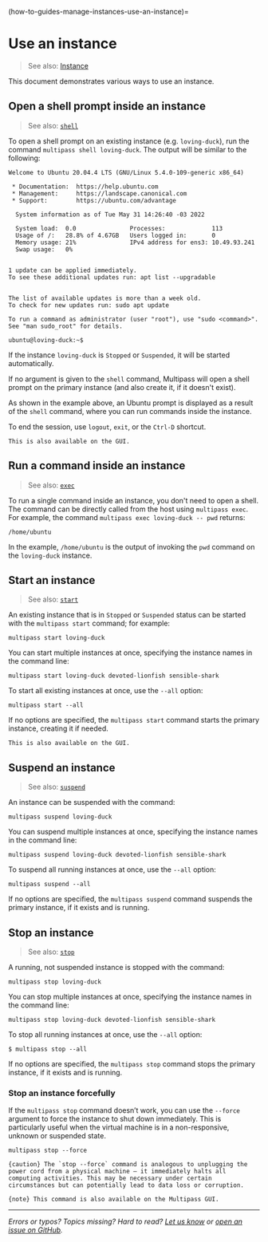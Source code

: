 (how-to-guides-manage-instances-use-an-instance)=
# Use an instance

> See also: [Instance](/explanation/instance)

This document demonstrates various ways to use an instance.

## Open a shell prompt inside an instance

> See also: [`shell`](/reference/command-line-interface/shell)

To open a shell prompt on an existing instance (e.g. `loving-duck`), run the command `multipass shell loving-duck`. The output will be similar to the following:

```plain
Welcome to Ubuntu 20.04.4 LTS (GNU/Linux 5.4.0-109-generic x86_64)

 * Documentation:  https://help.ubuntu.com
 * Management:     https://landscape.canonical.com
 * Support:        https://ubuntu.com/advantage

  System information as of Tue May 31 14:26:40 -03 2022

  System load:  0.0               Processes:             113
  Usage of /:   28.8% of 4.67GB   Users logged in:       0
  Memory usage: 21%               IPv4 address for ens3: 10.49.93.241
  Swap usage:   0%


1 update can be applied immediately.
To see these additional updates run: apt list --upgradable


The list of available updates is more than a week old.
To check for new updates run: sudo apt update

To run a command as administrator (user "root"), use "sudo <command>".
See "man sudo_root" for details.

ubuntu@loving-duck:~$ 
```

If the instance `loving-duck` is `Stopped` or `Suspended`, it will be started automatically. 

If no argument is given to the `shell` command, Multipass will open a shell prompt on the primary instance (and also create it, if it doesn't exist).

As shown in the example above, an Ubuntu prompt is displayed as a result of the `shell` command, where you can run commands inside the instance. 

To end the session, use `logout`, `exit`, or the `Ctrl-D` shortcut.

```{note}
This is also available on the GUI.
```

## Run a command inside an instance

> See also: [`exec`](/reference/command-line-interface/exec)

To run a single command inside an instance, you don't need to open a shell. The command can be directly called from the host using `multipass exec`. For example, the command `multipass exec loving-duck -- pwd` returns:

```plain
/home/ubuntu
```

In the example, `/home/ubuntu` is the output of invoking the `pwd` command on the `loving-duck` instance.

## Start an instance

> See also: [`start`](/reference/command-line-interface/start)

An existing instance that is in `Stopped` or `Suspended` status can be started with the `multipass start` command; for example:

```plain
multipass start loving-duck
```

You can start multiple instances at once, specifying the instance names in the command line:

```plain
multipass start loving-duck devoted-lionfish sensible-shark
```

To start all existing instances at once, use the `--all` option:

```plain
multipass start --all
```

If no options are specified, the `multipass start` command starts the primary instance, creating it if needed.

```{note}
This is also available on the GUI.
```

## Suspend an instance

> See also: [`suspend`](/reference/command-line-interface/suspend)

An instance can be suspended with the command:

```plain
multipass suspend loving-duck
```

You can suspend multiple instances at once, specifying the instance names in the command line:

```plain
multipass suspend loving-duck devoted-lionfish sensible-shark
```

To suspend all running instances at once, use the `--all` option:

```plain
multipass suspend --all
```

If no options are specified, the `multipass suspend` command suspends the primary instance, if it exists and is running.

## Stop an instance

> See also: [`stop`](/reference/command-line-interface/stop)

A running, not suspended instance is stopped with the command:

```plain
multipass stop loving-duck
```

You can stop multiple instances at once, specifying the instance names in the command line:

```plain
multipass stop loving-duck devoted-lionfish sensible-shark
```

To stop all running instances at once, use the `--all` option:

```plain
$ multipass stop --all
```

If no options are specified, the `multipass stop` command stops the primary instance, if it exists and is running.

### Stop an instance forcefully

If the `multipass stop` command doesn’t work, you can use the `--force` argument to force the instance to shut down immediately. This is particularly useful when the virtual machine is in a non-responsive, unknown or suspended state. 

```plain
multipass stop --force
```

```{caution} The `stop --force` command is analogous to unplugging the power cord from a physical machine – it immediately halts all computing activities. This may be necessary under certain circumstances but can potentially lead to data loss or corruption. ```

```{note} This command is also available on the Multipass GUI. ``` 

<!--?TODO: ADD RESTART?-->

---

*Errors or typos? Topics missing? Hard to read? <a href="https://docs.google.com/forms/d/e/1FAIpQLSd0XZDU9sbOCiljceh3rO_rkp6vazy2ZsIWgx4gsvl_Sec4Ig/viewform?usp=pp_url&entry.317501128=https://multipass.run/docs/use-an-instance" target="_blank">Let us know</a> or <a href="https://github.com/canonical/multipass/issues/new/choose" target="_blank">open an issue on GitHub</a>.*

